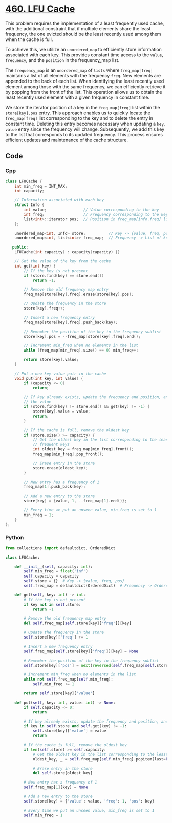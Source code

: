 # [460. LFU Cache](https://leetcode.com/problems/lfu-cache/description/)

This problem requires the implementation of a least frequently used cache, with
the additional constraint that if multiple elements share the least frequency,
the one evicted should be the least recently used among them when the cache is
full.

To achieve this, we utilize an `unordered_map` to efficiently store information
associated with each key. This provides constant time access to the `value`,
`frequency`, and the `position` in the frequency_map list.

The `frequency_map` is an `unordered_map` of `lists` where `freq_map[freq]`
maintains a list of all elements with the frequency `freq`. New elements are
appended to the back of each list. When identifying the least recently used
element among those with the same frequency, we can efficiently retrieve it by
popping from the front of the list. This operation allows us to obtain the least
recently used element with a given frequency in constant time.

We store the iterator position of a key in the `freq_map[freq]` list within the
`store[key].pos` entry. This approach enables us to quickly locate the
`freq_map[freq]` list corresponding to the key and to delete the entry in
constant time. Deleting this entry becomes necessary when updating a
`key, value` entry since the frequency will change. Subsequently, we add this
key to the list that corresponds to its updated frequency. This process ensures
efficient updates and maintenance of the cache structure.

## Code

### Cpp

```cpp
class LFUCache {
    int min_freq = INT_MAX;
    int capacity;

    // Information associated with each key
    struct Info {
        int value;                // Value corresponding to the key
        int freq;                 // Frequency corresponding to the key
        list<int>::iterator pos;  // Position in freq_map[info.freq] list
    };

    unordered_map<int, Info> store;          // Key -> {value, freq, pos}
    unordered_map<int, list<int>> freq_map;  // Frequency -> List of keys

   public:
    LFUCache(int capacity) : capacity(capacity) {}

    // Get the value of the key from the cache
    int get(int key) {
        // If the key is not present
        if (store.find(key) == store.end())
            return -1;

        // Remove the old frequency map entry
        freq_map[store[key].freq].erase(store[key].pos);

        // Update the frequency in the store
        store[key].freq++;

        // Insert a new frequency entry
        freq_map[store[key].freq].push_back(key);

        // Remember the position of the key in the frequency sublist
        store[key].pos = --freq_map[store[key].freq].end();

        // Increment min_freq when no elements in the list
        while (freq_map[min_freq].size() == 0) min_freq++;

        return store[key].value;
    }

    // Put a new key-value pair in the cache
    void put(int key, int value) {
        if (capacity <= 0)
            return;

        // If key already exists, update the frequency and position, and update
        // the value
        if (store.find(key) != store.end() && get(key) != -1) {
            store[key].value = value;
            return;
        }

        // If the cache is full, remove the oldest key
        if (store.size() >= capacity) {
            // Get the oldest key in the list corresponding to the least
            // frequent keys
            int oldest_key = freq_map[min_freq].front();
            freq_map[min_freq].pop_front();

            // Erase entry in the store
            store.erase(oldest_key);
        }

        // New entry has a frequency of 1
        freq_map[1].push_back(key);

        // Add a new entry to the store
        store[key] = {value, 1, --freq_map[1].end()};

        // Every time we put an unseen value, min_freq is set to 1
        min_freq = 1;
    }
};
```

### Python

```python
from collections import defaultdict, OrderedDict

class LFUCache:

    def __init__(self, capacity: int):
        self.min_freq = float('inf')
        self.capacity = capacity
        self.store = {}  # Key -> {value, freq, pos}
        self.freq_map = defaultdict(OrderedDict)  # Frequency -> OrderedDict of keys

    def get(self, key: int) -> int:
        # If the key is not present
        if key not in self.store:
            return -1

        # Remove the old frequency map entry
        del self.freq_map[self.store[key]['freq']][key]

        # Update the frequency in the store
        self.store[key]['freq'] += 1

        # Insert a new frequency entry
        self.freq_map[self.store[key]['freq']][key] = None

        # Remember the position of the key in the frequency sublist
        self.store[key]['pos'] = next(reversed(self.freq_map[self.store[key]['freq']]))

        # Increment min_freq when no elements in the list
        while not self.freq_map[self.min_freq]:
            self.min_freq += 1

        return self.store[key]['value']

    def put(self, key: int, value: int) -> None:
        if self.capacity <= 0:
            return

        # If key already exists, update the frequency and position, and update the value
        if key in self.store and self.get(key) != -1:
            self.store[key]['value'] = value
            return

        # If the cache is full, remove the oldest key
        if len(self.store) >= self.capacity:
            # Get the oldest key in the list corresponding to the least frequent keys
            oldest_key, _ = self.freq_map[self.min_freq].popitem(last=False)

            # Erase entry in the store
            del self.store[oldest_key]

        # New entry has a frequency of 1
        self.freq_map[1][key] = None

        # Add a new entry to the store
        self.store[key] = {'value': value, 'freq': 1, 'pos': key}

        # Every time we put an unseen value, min_freq is set to 1
        self.min_freq = 1
```

